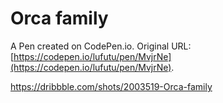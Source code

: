 # Orca family

A Pen created on CodePen.io. Original URL: [https://codepen.io/lufutu/pen/MvjrNe](https://codepen.io/lufutu/pen/MvjrNe).

https://dribbble.com/shots/2003519-Orca-family